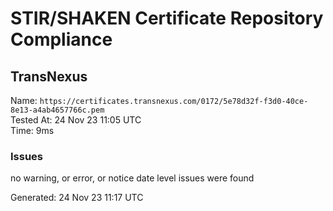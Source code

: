 # STIR/SHAKEN Certificate Repository Compliance

## TransNexus

Name: `https://certificates.transnexus.com/0172/5e78d32f-f3d0-40ce-8e13-a4ab4657766c.pem`\
Tested At: 24 Nov 23 11:05 UTC\
Time: 9ms

### Issues

no warning, or error, or notice date level issues were found

Generated: 24 Nov 23 11:17 UTC
